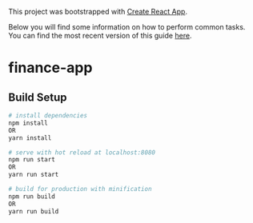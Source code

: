 This project was bootstrapped with [Create React App](https://github.com/facebookincubator/create-react-app).

Below you will find some information on how to perform common tasks.<br>
You can find the most recent version of this guide [here](https://github.com/facebookincubator/create-react-app/blob/master/packages/react-scripts/template/README.md).

# finance-app


## Build Setup

``` bash
# install dependencies
npm install
OR 
yarn install

# serve with hot reload at localhost:8080
npm run start
OR
yarn run start

# build for production with minification
npm run build
OR
yarn run build

